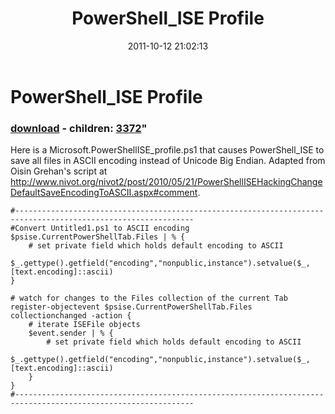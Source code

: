 ﻿---
pid:            3000
parent:         0
children:       3372
poster:         Richard Vantreas
title:          PowerShell_ISE Profile
date:           2011-10-12 21:02:13
format:         posh
---

# PowerShell_ISE Profile

### [download](3000.ps1) - children: [3372](3372.md)"

Here is a Microsoft.PowerShellISE_profile.ps1 that causes PowerShell_ISE to save all files in ASCII encoding instead of Unicode Big Endian.  Adapted from Oisin Grehan's script at http://www.nivot.org/nivot2/post/2010/05/21/PowerShellISEHackingChangeDefaultSaveEncodingToASCII.aspx#comment.

```posh
#--------------------------------------------------------------------------------------------------------------
#Convert Untitled1.ps1 to ASCII encoding
$psise.CurrentPowerShellTab.Files | % { 
    # set private field which holds default encoding to ASCII 
    $_.gettype().getfield("encoding","nonpublic,instance").setvalue($_, [text.encoding]::ascii) 
} 

# watch for changes to the Files collection of the current Tab 
register-objectevent $psise.CurrentPowerShellTab.Files collectionchanged -action { 
    # iterate ISEFile objects 
    $event.sender | % { 
        # set private field which holds default encoding to ASCII 
        $_.gettype().getfield("encoding","nonpublic,instance").setvalue($_, [text.encoding]::ascii) 
    } 
}
#--------------------------------------------------------------------------------------------------------------

```
